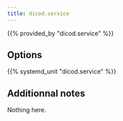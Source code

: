```yaml
---
title: dicod.service
---
```


{{% provided_by "dicod.service" %}}

## Options

{{% systemd_unit "dicod.service" %}}

## Additionnal notes

Nothing here.